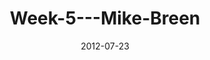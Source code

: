 ---
layout: music 
title: "Week-5---Mike-Breen"
series: "The Good Life"
date: 2012-07-23 
description: "Mike Breen talks about how rest can lead us to the good life."
audio: "http://www.crossroads.net/players/media/hq/goodlife_05.mp3"
audio-duration: "30:01"
src: "http://www.crossroads.net/players/media/mediumHz/GoodLife_190x110.jpg"
---